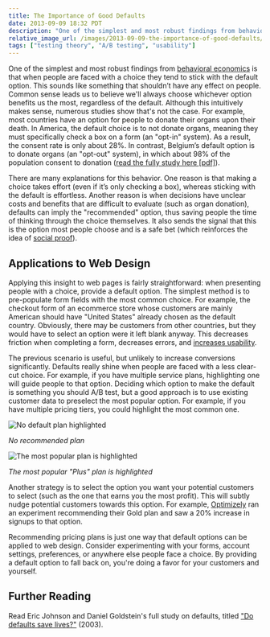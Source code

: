 ```yaml
---
title: The Importance of Good Defaults
date: 2013-09-09 18:32 PDT
description: "One of the simplest and most robust findings from behavioral economics is that when people are faced with a choice they tend to stick with the default option. This sounds like something that shouldn’t have any effect on people."
relative_image_url: /images/2013-09-09-the-importance-of-good-defaults/default.png
tags: ["testing theory", "A/B testing", "usability"]
---
```


One of the simplest and most robust findings from [behavioral economics](http://en.wikipedia.org/wiki/Behavioral_economics) is that when people are faced with a choice they tend to stick with the default option. This sounds like something that shouldn’t have any effect on people. Common sense leads us to believe we'll always choose whichever option benefits us the most, regardless of the default. Although this intuitively makes sense, numerous studies show that's not the case. For example, most countries have an option for people to donate their organs upon their death. In America, the default choice is to not donate organs, meaning they must specifically check a box on a form (an "opt-in" system). As a result, the consent rate is only about 28%. In contrast, Belgium’s default option is to donate organs (an "opt-out" system), in which about 98% of the population consent to donation ([read the fully study here [pdf]](http://www.dangoldstein.com/papers/DefaultsScience.pdf)).

There are many explanations for this behavior. One reason is that making a choice takes effort (even if it’s only checking a box), whereas sticking with the default is effortless. Another reason is when decisions have unclear costs and benefits that are difficult to evaluate (such as organ donation), defaults can imply the "recommended" option, thus saving people the time of thinking through the choice themselves. It also sends the signal that this is the option most people choose and is a safe bet (which reinforces the idea of [social proof](http://jlzych.com/2013/08/02/everyones-reading-this-increase-conversions-with-social-proof/)).

## Applications to Web Design

Applying this insight to web pages is fairly straightforward: when presenting people with a choice, provide a default option. The simplest method is to pre-populate form fields with the most common choice. For example, the checkout form of an ecommerce store whose customers are mainly American should have "United States" already chosen as the default country. Obviously, there may be customers from other countries, but they would have to select an option were it left blank anyway. This decreases friction when completing a form, decreases errors, and [increases usability](http://www.nngroup.com/articles/the-power-of-defaults/).

The previous scenario is useful, but unlikely to increase conversions significantly. Defaults really shine when people are faced with a less clear-cut choice. For example, if you have multiple service plans, highlighting one will guide people to that option. Deciding which option to make the default is something you should A/B test, but a good approach is to use existing customer data to preselect the most popular option. For example, if you have multiple pricing tiers, you could highlight the most common one.

![No default plan highlighted](http://jlzych.com/images/2013-09-09-the-importance-of-good-defaults/no-default.png)

_No recommended plan_

![The most popular plan is highlighted](http://jlzych.com/images/2013-09-09-the-importance-of-good-defaults/default.png)

_The most popular "Plus" plan is highlighted_

Another strategy is to select the option you want your potential customers to select (such as the one that earns you the most profit). This will subtly nudge potential customers towards this option. For example, [Optimizely](https://www.optimizely.com) ran an experiment recommending their Gold plan and saw a 20% increase in signups to that option.

Recommending pricing plans is just one way that default options can be applied to web design. Consider experimenting with your forms, account settings, preferences, or anywhere else people face a choice. By providing a default option to fall back on, you're doing a favor for your customers and yourself.

## Further Reading
Read Eric Johnson and Daniel Goldstein's full study on defaults, titled ["Do defaults save lives?"](http://www.dangoldstein.com/papers/DefaultsScience.pdf) (2003).
